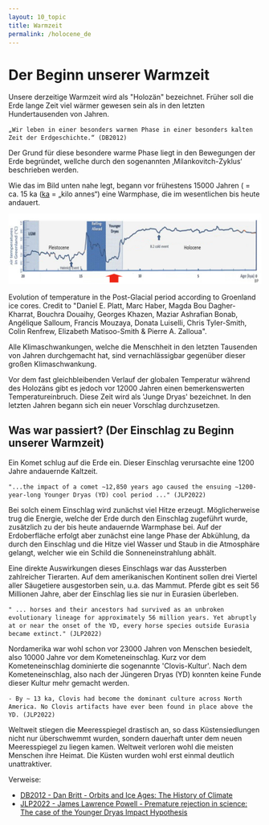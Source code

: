 ```yaml
---
layout: 10_topic
title: Warmzeit
permalink: /holocene_de
---
```


# Der Beginn unserer Warmzeit 

Unsere derzeitige Warmzeit wird als "Holozän" bezeichnet. Früher soll die Erde lange Zeit viel wärmer gewesen sein als in den letzten Hundertausenden von Jahren.

>
    „Wir leben in einer besonders warmen Phase in einer besonders kalten Zeit der Erdgeschichte.“ (DB2012)

Der Grund für diese besondere warme Phase liegt in den Bewegungen der Erde begründet, wellche durch den sogenannten ‚Milankovitch-Zyklus‘ beschrieben werden. 

Wie das im Bild unten nahe legt, begann vor frühestens 15000 Jahren ( = ca. 15 ka ([ka](https://www.wikidata.org/wiki/Q3013059) = „kilo annes“) eine Warmphase, die im wesentlichen bis heute andauert.

![Evolution_of_temperature_in_the_Post-Glacial_period_according_to_Greenland_ice_cores](./assets/images/img_hist/Evolution_of_temperature_in_the_Post-Glacial_period_according_to_Greenland_ice_cores.jpg)

Evolution of temperature in the Post-Glacial period according to Groenland ice cores. Credit to "Daniel E. Platt, Marc Haber, Magda Bou Dagher-Kharrat, Bouchra Douaihy, Georges Khazen, Maziar Ashrafian Bonab, Angélique Salloum, Francis Mouzaya, Donata Luiselli, Chris Tyler-Smith, Colin Renfrew, Elizabeth Matisoo-Smith & Pierre A. Zalloua".

Alle Klimaschwankungen, welche die Menschheit in den letzten Tausenden von Jahren durchgemacht hat, sind vernachlässigbar gegenüber dieser großen Klimaschwankung. 

Vor dem fast gleichbleibenden Verlauf der globalen Temperatur während des Holozäns gibt es jedoch vor 12000 Jahren einen bemerkenswerten Temperatureinbruch. Diese Zeit wird als 'Junge Dryas' bezeichnet. In den letzten Jahren begann sich ein neuer Vorschlag durchzusetzen.


## Was war passiert? (Der Einschlag zu Beginn unserer Warmzeit)


Ein Komet schlug auf die Erde ein. Dieser Einschlag verursachte eine 1200 Jahre andauernde Kaltzeit.


>
    "...the impact of a comet ∼12,850 years ago caused the ensuing ∼1200-year-long Younger Dryas (YD) cool period ..." (JLP2022) 


Bei solch einem Einschlag wird zunächst viel Hitze erzeugt. Möglicherweise trug die Energie, welche der Erde durch den Einschlag zugeführt wurde, zusätzlich zu der bis heute andauernde Warmphase bei.
Auf der Erdoberfläche erfolgt aber zunächst eine lange Phase der Abkühlung, da durch den Einschlag und die Hitze viel Wasser und Staub in die Atmosphäre gelangt, welcher wie ein Schild die Sonneneinstrahlung abhält.

Eine direkte Auswirkungen dieses Einschlags war das Aussterben zahlreicher Tierarten. 
Auf dem amerikanischen Kontinent sollen drei Viertel aller Säugetiere ausgestorben sein, u.a. das Mammut. 
Pferde gibt es seit 56 Millionen Jahre, aber der Einschlag lies sie nur in Eurasien überleben.


> 
    " ... horses and their ancestors had survived as an unbroken evolutionary lineage for approximately 56 million years. Yet abruptly at or near the onset of the YD, every horse species outside Eurasia became extinct." (JLP2022) 


Nordamerika war wohl schon vor 23000 Jahren von Menschen besiedelt, also 10000 Jahre vor dem Kometeneinschlag. 
Kurz vor dem Kometeneinschlag dominierte die sogenannte 'Clovis-Kultur'. Nach dem Kometeneinschlag, also nach der Jüngeren Dryas (YD) konnten keine Funde dieser Kultur mehr gemacht werden.

>
    - By ∼ 13 ka, Clovis had become the dominant culture across North America. No Clovis artifacts have ever been found in place above the YD. (JLP2022)


Weltweit stiegen die Meeresspiegel drastisch an, so dass Küstensiedlungen nicht nur überschwemmt wurden, sondern dauerhaft unter dem neuen Meeresspiegel zu liegen kamen. Weltweit verloren wohl die meisten Menschen ihre Heimat. Die Küsten wurden wohl erst einmal deutlich unattraktiver. 



Verweise:

- [DB2012 - Dan Britt - Orbits and Ice Ages: The History of Climate](https://www.youtube.com/watch?v=Yze1YAz_LYM)
- [JLP2022 - James Lawrence Powell - Premature rejection in science: The case of the Younger Dryas Impact Hypothesis](https://journals.sagepub.com/doi/10.1177/00368504211064272)

